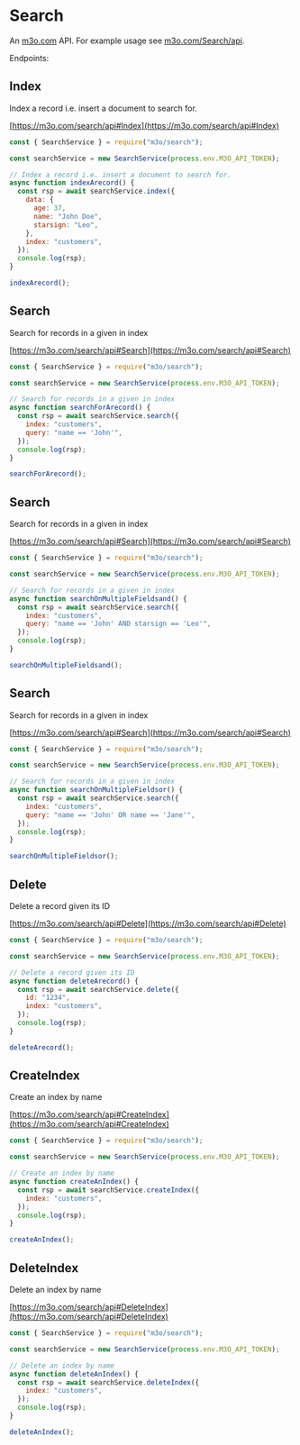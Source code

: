 # Search

An [m3o.com](https://m3o.com) API. For example usage see [m3o.com/Search/api](https://m3o.com/Search/api).

Endpoints:

## Index

Index a record i.e. insert a document to search for.

[https://m3o.com/search/api#Index](https://m3o.com/search/api#Index)

```js
const { SearchService } = require("m3o/search");

const searchService = new SearchService(process.env.M3O_API_TOKEN);

// Index a record i.e. insert a document to search for.
async function indexArecord() {
  const rsp = await searchService.index({
    data: {
      age: 37,
      name: "John Doe",
      starsign: "Leo",
    },
    index: "customers",
  });
  console.log(rsp);
}

indexArecord();
```

## Search

Search for records in a given in index

[https://m3o.com/search/api#Search](https://m3o.com/search/api#Search)

```js
const { SearchService } = require("m3o/search");

const searchService = new SearchService(process.env.M3O_API_TOKEN);

// Search for records in a given in index
async function searchForArecord() {
  const rsp = await searchService.search({
    index: "customers",
    query: "name == 'John'",
  });
  console.log(rsp);
}

searchForArecord();
```

## Search

Search for records in a given in index

[https://m3o.com/search/api#Search](https://m3o.com/search/api#Search)

```js
const { SearchService } = require("m3o/search");

const searchService = new SearchService(process.env.M3O_API_TOKEN);

// Search for records in a given in index
async function searchOnMultipleFieldsand() {
  const rsp = await searchService.search({
    index: "customers",
    query: "name == 'John' AND starsign == 'Leo'",
  });
  console.log(rsp);
}

searchOnMultipleFieldsand();
```

## Search

Search for records in a given in index

[https://m3o.com/search/api#Search](https://m3o.com/search/api#Search)

```js
const { SearchService } = require("m3o/search");

const searchService = new SearchService(process.env.M3O_API_TOKEN);

// Search for records in a given in index
async function searchOnMultipleFieldsor() {
  const rsp = await searchService.search({
    index: "customers",
    query: "name == 'John' OR name == 'Jane'",
  });
  console.log(rsp);
}

searchOnMultipleFieldsor();
```

## Delete

Delete a record given its ID

[https://m3o.com/search/api#Delete](https://m3o.com/search/api#Delete)

```js
const { SearchService } = require("m3o/search");

const searchService = new SearchService(process.env.M3O_API_TOKEN);

// Delete a record given its ID
async function deleteArecord() {
  const rsp = await searchService.delete({
    id: "1234",
    index: "customers",
  });
  console.log(rsp);
}

deleteArecord();
```

## CreateIndex

Create an index by name

[https://m3o.com/search/api#CreateIndex](https://m3o.com/search/api#CreateIndex)

```js
const { SearchService } = require("m3o/search");

const searchService = new SearchService(process.env.M3O_API_TOKEN);

// Create an index by name
async function createAnIndex() {
  const rsp = await searchService.createIndex({
    index: "customers",
  });
  console.log(rsp);
}

createAnIndex();
```

## DeleteIndex

Delete an index by name

[https://m3o.com/search/api#DeleteIndex](https://m3o.com/search/api#DeleteIndex)

```js
const { SearchService } = require("m3o/search");

const searchService = new SearchService(process.env.M3O_API_TOKEN);

// Delete an index by name
async function deleteAnIndex() {
  const rsp = await searchService.deleteIndex({
    index: "customers",
  });
  console.log(rsp);
}

deleteAnIndex();
```
